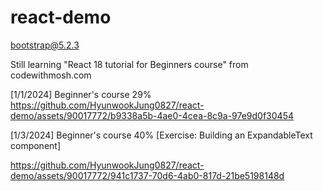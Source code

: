 # react-demo

bootstrap@5.2.3

Still learning "React 18 tutorial for Beginners course" from codewithmosh.com

[1/1/2024] Beginner's course 29%
https://github.com/HyunwookJung0827/react-demo/assets/90017772/b9338a5b-4ae0-4cea-8c9a-97e9d0f30454

[1/3/2024] Beginner's course 40%
[Exercise: Building an ExpandableText component]

https://github.com/HyunwookJung0827/react-demo/assets/90017772/941c1737-70d6-4ab0-817d-21be5198148d

